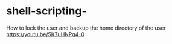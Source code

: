 # shell-scripting-
How to lock the user and backup the home directory of the user
https://youtu.be/5K7uHNPq4-0

